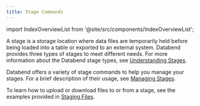 ```yaml
---
title: Stage Commands
---
```

import IndexOverviewList from '@site/src/components/IndexOverviewList';

A stage is a storage location where data files are temporarily held before being loaded into a table or exported to an external system. Databend provides three types of stages to meet different needs. For more information about the Databend stage types, see [Understanding Stages](/doc/load-data/stage/whystage).

Databend offers a variety of stage commands to help you manage your stages. For a brief description of their usage, see [Managing Stages](/doc/load-data/stage/manage-stages).

<IndexOverviewList />

To learn how to upload or download files to or from a stage, see the examples provided in  [Staging Files](/doc/load-data/stage/stage-files).